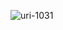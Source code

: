 ![uri-1031](https://user-images.githubusercontent.com/62181222/99328514-70f94a80-28a6-11eb-8f08-f06667c28eef.png)

